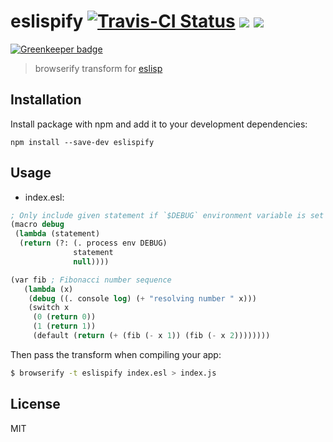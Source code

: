 # eslispify [![Travis-CI Status](https://img.shields.io/travis/terinjokes/eslispify/master.svg?label=Travis%20CI&style=flat-square)](https://travis-ci.org/terinjokes/eslispify)  [![](https://img.shields.io/npm/dm/eslispify.svg?style=flat-square)](https://www.npmjs.org/package/eslispify) [![](https://img.shields.io/npm/v/eslispify.svg?style=flat-square)](https://www.npmjs.org/package/eslispify) 

[![Greenkeeper badge](https://badges.greenkeeper.io/terinjokes/eslispify.svg)](https://greenkeeper.io/)

> browserify transform for [eslisp](https://www.npmjs.com/package/eslisp)

## Installation

Install package with npm and add it to your development dependencies:

`npm install --save-dev eslispify`

## Usage

* index.esl:

```lisp
; Only include given statement if `$DEBUG` environment variable is set
(macro debug
 (lambda (statement)
  (return (?: (. process env DEBUG)
              statement
              null))))

(var fib ; Fibonacci number sequence
   (lambda (x)
    (debug ((. console log) (+ "resolving number " x)))
    (switch x
     (0 (return 0))
     (1 (return 1))
     (default (return (+ (fib (- x 1)) (fib (- x 2))))))))
```

Then pass the transform when compiling your app:

```sh
$ browserify -t eslispify index.esl > index.js
```

## License
MIT
